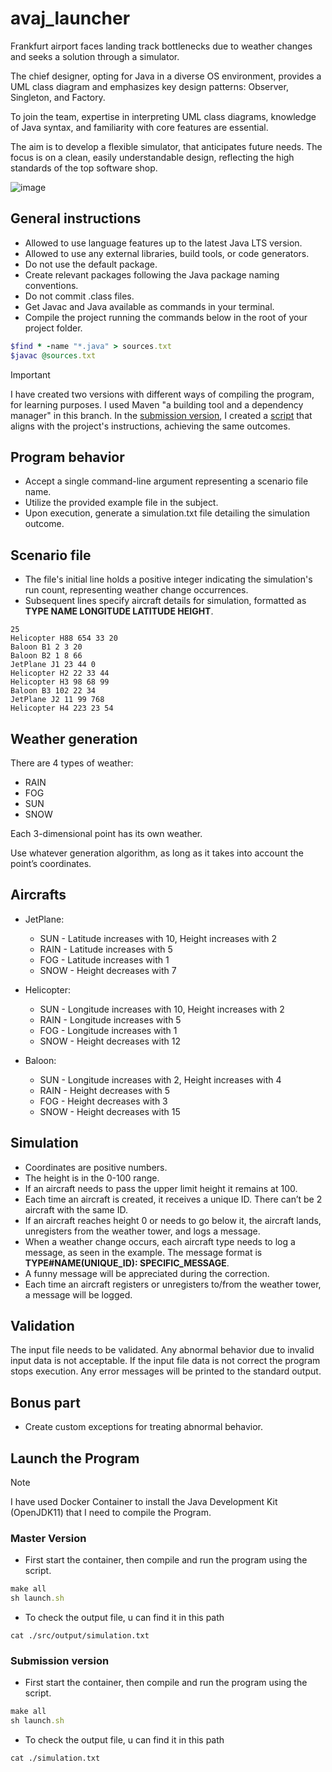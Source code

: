 # avaj_launcher

Frankfurt airport faces landing track bottlenecks due to weather changes and seeks a solution through a simulator.

The chief designer, opting for Java in a diverse OS environment, provides a UML class diagram and emphasizes key design patterns: Observer, Singleton, and Factory. 

To join the team, expertise in interpreting UML class diagrams, knowledge of Java syntax, and familiarity with core features are essential. 

The aim is to develop a flexible simulator, that anticipates future needs. The focus is on a clean, easily understandable design, reflecting the high standards of the top software shop.

![image](https://github.com/Saxsori/avaj_launcher/assets/92129820/6ad2f8ec-0ada-4c20-ae7c-e2ea75c43a07)


## General instructions
- Allowed to use language features up to the latest Java LTS version.
- Allowed to use any external libraries, build tools, or code generators.
- Do not use the default package.
- Create relevant packages following the Java package naming conventions.
- Do not commit .class files.
- Get Javac and Java available as commands in your terminal.
- Compile the project running the commands below in the root of your project folder.

```ruby
$find * -name "*.java" > sources.txt
$javac @sources.txt
```

> [!IMPORTANT]
> I have created two versions with different ways of compiling the program, for learning purposes. I used Maven "a building tool and a dependency manager" in this branch. In the [submission version](https://github.com/Saxsori/avaj_launcher/tree/submit_version), I created a [script](https://github.com/Saxsori/avaj_launcher/blob/submit_version/simulator/launch.sh) that aligns with the project's instructions, achieving the same outcomes.

## Program behavior
- Accept a single command-line argument representing a scenario file name.
- Utilize the provided example file in the subject.
- Upon execution, generate a simulation.txt file detailing the simulation outcome.

## Scenario file
- The file's initial line holds a positive integer indicating the simulation's run count, representing weather change occurrences.
- Subsequent lines specify aircraft details for simulation, formatted as **TYPE NAME LONGITUDE LATITUDE HEIGHT**.

```
25
Helicopter H88 654 33 20   
Baloon B1 2 3 20
Baloon B2 1 8 66
JetPlane J1 23 44 0
Helicopter H2 22 33 44
Helicopter H3 98 68 99
Baloon B3 102 22 34
JetPlane J2 11 99 768
Helicopter H4 223 23 54
```
## Weather generation
There are 4 types of weather:
- RAIN
- FOG
- SUN
- SNOW

Each 3-dimensional point has its own weather.

Use whatever generation algorithm, as long as it takes into account the point’s coordinates.

## Aircrafts 

- JetPlane:
  - SUN - Latitude increases with 10, Height increases with 2
  - RAIN - Latitude increases with 5
  - FOG - Latitude increases with 1
  - SNOW - Height decreases with 7

- Helicopter:
  - SUN - Longitude increases with 10, Height increases with 2
  - RAIN - Longitude increases with 5
  - FOG - Longitude increases with 1
  - SNOW - Height decreases with 12

- Baloon:
  - SUN - Longitude increases with 2, Height increases with 4
  - RAIN - Height decreases with 5
  - FOG - Height decreases with 3
  - SNOW - Height decreases with 15

## Simulation
- Coordinates are positive numbers.
- The height is in the 0-100 range.
- If an aircraft needs to pass the upper limit height it remains at 100.
- Each time an aircraft is created, it receives a unique ID. There can’t be 2 aircraft with the same ID.
- If an aircraft reaches height 0 or needs to go below it, the aircraft lands, unregisters from the weather tower, and logs a message.
- When a weather change occurs, each aircraft type needs to log a message, as seen in the example. The message format is **TYPE#NAME(UNIQUE_ID): SPECIFIC_MESSAGE**.
- A funny message will be appreciated during the correction.
- Each time an aircraft registers or unregisters to/from the weather tower, a message will be logged.

## Validation
The input file needs to be validated. Any abnormal behavior due to invalid input data is not acceptable. If the input file data is not correct the program stops execution. Any error messages will be printed to the standard output.

## Bonus part
- Create custom exceptions for treating abnormal behavior.

## Launch the Program
> [!NOTE]
> I have used Docker Container to install the Java Development Kit (OpenJDK11) that I need to compile the Program.

### Master Version

- First start the container, then compile and run the program using the script.
``` ruby
make all
sh launch.sh
```

- To check the output file, u can find it in this path
```
cat ./src/output/simulation.txt
```
### Submission version

- First start the container, then compile and run the program using the script.
``` ruby
make all
sh launch.sh
```

- To check the output file, u can find it in this path
```
cat ./simulation.txt
```


